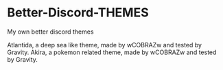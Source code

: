 # Better-Discord-THEMES
My own better discord themes

Atlantida, a deep sea like theme, made by wCOBRAZw and tested by Gravity.
Akira, a pokemon related theme, made by wCOBRAZw and tested by Gravity.
